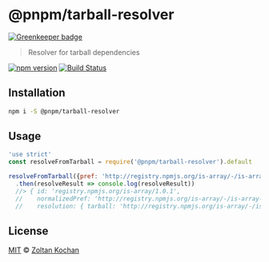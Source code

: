 # @pnpm/tarball-resolver

[![Greenkeeper badge](https://badges.greenkeeper.io/pnpm/tarball-resolver.svg)](https://greenkeeper.io/)

> Resolver for tarball dependencies

<!--@shields('npm', 'travis')-->
[![npm version](https://img.shields.io/npm/v/@pnpm/tarball-resolver.svg)](https://www.npmjs.com/package/@pnpm/tarball-resolver) [![Build Status](https://img.shields.io/travis/pnpm/tarball-resolver/master.svg)](https://travis-ci.org/pnpm/tarball-resolver)
<!--/@-->

## Installation

```sh
npm i -S @pnpm/tarball-resolver
```

## Usage

<!--@example('./example.js')-->
```js
'use strict'
const resolveFromTarball = require('@pnpm/tarball-resolver').default

resolveFromTarball({pref: 'http://registry.npmjs.org/is-array/-/is-array-1.0.1.tgz'})
  .then(resolveResult => console.log(resolveResult))
  //> { id: 'registry.npmjs.org/is-array/1.0.1',
  //    normalizedPref: 'http://registry.npmjs.org/is-array/-/is-array-1.0.1.tgz',
  //    resolution: { tarball: 'http://registry.npmjs.org/is-array/-/is-array-1.0.1.tgz' } }
```
<!--/@-->

## License

[MIT](./LICENSE) © [Zoltan Kochan](https://www.kochan.io/)
